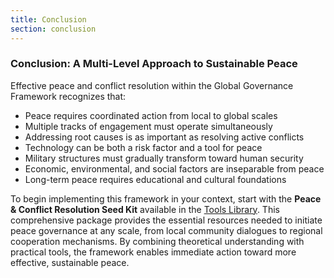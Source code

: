 ```yaml
---
title: Conclusion
section: conclusion
---
```


### Conclusion: A Multi-Level Approach to Sustainable Peace

Effective peace and conflict resolution within the Global Governance Framework recognizes that:
- Peace requires coordinated action from local to global scales
- Multiple tracks of engagement must operate simultaneously
- Addressing root causes is as important as resolving active conflicts
- Technology can be both a risk factor and a tool for peace
- Military structures must gradually transform toward human security
- Economic, environmental, and social factors are inseparable from peace
- Long-term peace requires educational and cultural foundations

To begin implementing this framework in your context, start with the **Peace & Conflict Resolution Seed Kit** available in the [Tools Library](/framework/tools/peace). This comprehensive package provides the essential resources needed to initiate peace governance at any scale, from local community dialogues to regional cooperation mechanisms. By combining theoretical understanding with practical tools, the framework enables immediate action toward more effective, sustainable peace.
